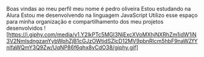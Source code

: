 Boas vindas ao meu perfil
meu nome é pedro oliveira
Estou estudando na Alura
Estou me desenvolvendo na linguagem JavaScript
Utilizo esse espaço para minha organização e compartilhamento dos meu projetos desenvolvidos
![https://i.giphy.com/media/v1.Y2lkPTc5MGI3NjExcXVoMXhjNXRhZm1idW1iN3V2NmlsdngzanYybWphZjB1cGJzOWtidSZlcD12MV9pbnRlcm5hbF9naWZfYnlfaWQmY3Q9Zw/UqNP86f6qhx8vCdO38/giphy.gif]
